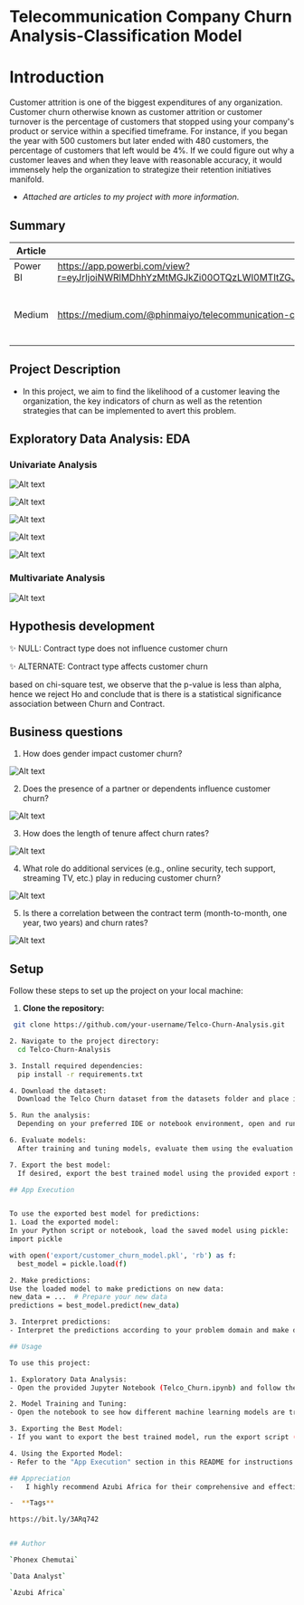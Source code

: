 # Telecommunication Company Churn Analysis-Classification Model
# Introduction
 Customer attrition is one of the biggest expenditures of any organization. Customer churn otherwise known as customer attrition or customer turnover is the percentage of customers that stopped using your company's product or service within a specified timeframe.
For instance, if you began the year with 500 customers but later ended with 480 customers, the percentage of customers that left would be 4%. If we could figure out why a customer leaves and when they leave with reasonable accuracy, it would immensely help the organization to strategize their retention initiatives manifold.



-  *Attached are articles to my project with more information.*
## Summary
| Article     | Links      | Description |
|-----------|-------------|:-------------:|
|Power BI| https://app.powerbi.com/view?r=eyJrIjoiNWRlMDhhYzMtMGJkZi00OTQzLWI0MTItZGJmODJjYWVlYjE3IiwidCI6IjQ0ODdiNTJmLWYxMTgtNDgzMC1iNDlkLTNjMjk4Y2I3MTA3NSJ9 |  [Interactive dashboard](/) |
|Medium   | https://medium.com/@phinmaiyo/telecommunication-company-churn-analysis-classification-model-a190f9ce6518                         |  [ Best article to gain machine-learning insights                        ](/) |

## Project Description

- In this project, we aim to find the likelihood of a customer leaving the organization, the key indicators of churn as well as the retention strategies that can be implemented to avert this problem.

## Exploratory Data Analysis: EDA

### Univariate Analysis 

![Alt text](images/univariatechurn.png)

![Alt text](images/univariategender.png)

![Alt text](images/univariateinternetservice.png)

![Alt text](images/univariatepayment.png)

![Alt text](images/univariatetotalcharges.png)

### Multivariate Analysis 

![Alt text](images/multivariate.png)

## Hypothesis development 

✨ NULL: Contract type does not influence customer churn

✨ ALTERNATE: Contract type affects customer churn

based on chi-square test, we observe that the p-value is less than alpha, hence we reject Ho and conclude that is there is a statistical significance association between Churn and Contract.

## Business questions
1. How does gender impact customer churn? 

![Alt text](images/bivariategender.png)

2. Does the presence of a partner or dependents influence customer churn? 

![Alt text](images/bivariatepartnerdependents.png)

3. How does the length of tenure affect churn rates? 

![Alt text](images/bivariatetenure.png)

4. What role do additional services (e.g., online security, tech support, streaming TV, etc.) play in reducing customer churn? 

![Alt text](images/bivariateadditionalservices.png)

5. Is there a correlation between the contract term (month-to-month, one year, two years) and churn rates? 

![Alt text](images/bivariatecontract.png)

## Setup

Follow these steps to set up the project on your local machine:

1. **Clone the repository:**
  ```bash
   git clone https://github.com/your-username/Telco-Churn-Analysis.git

2. Navigate to the project directory:
    cd Telco-Churn-Analysis

3. Install required dependencies:
    pip install -r requirements.txt

4. Download the dataset:
    Download the Telco Churn dataset from the datasets folder and place it in the data directory. 

5. Run the analysis:
    Depending on your preferred IDE or notebook environment, open and run the provided Jupyter Notebook or Python scripts. 

6. Evaluate models:
    After training and tuning models, evaluate them using the evaluation dataset. You can use the provided evaluation script or notebook.

7. Export the best model:
    If desired, export the best trained model using the provided export script.

## App Execution


To use the exported best model for predictions:
1. Load the exported model:
In your Python script or notebook, load the saved model using pickle:
import pickle

with open('export/customer_churn_model.pkl', 'rb') as f:
    best_model = pickle.load(f)

2. Make predictions:
Use the loaded model to make predictions on new data:
new_data = ...  # Prepare your new data
predictions = best_model.predict(new_data)

3. Interpret predictions:
- Interpret the predictions according to your problem domain and make decisions based on the results.

## Usage

To use this project:

1. Exploratory Data Analysis:
- Open the provided Jupyter Notebook (Telco_Churn.ipynb) and follow the step-by-step guide to explore the dataset, visualize data, and gain insights.

2. Model Training and Tuning:
- Open the notebook to see how different machine learning models are trained, tuned, and evaluated for Telco Churn prediction.

3. Exporting the Best Model:
- If you want to export the best trained model, run the export script (export_best_model.py). The exported model can be loaded and used for predictions.

4. Using the Exported Model:
- Refer to the "App Execution" section in this README for instructions on how to load the exported model and make predictions on new data.

## Appreciation
-   I highly recommend Azubi Africa for their comprehensive and effective programs. Read More articles about https://medium.com/@azubiafrica and take a few minutes to visit this link to learn more about Azubi Africa life-changing https://bit.ly/41CGCwK 

-  **Tags**

https://bit.ly/3ARq742


## Author

`Phonex Chemutai`

`Data Analyst`

`Azubi Africa`